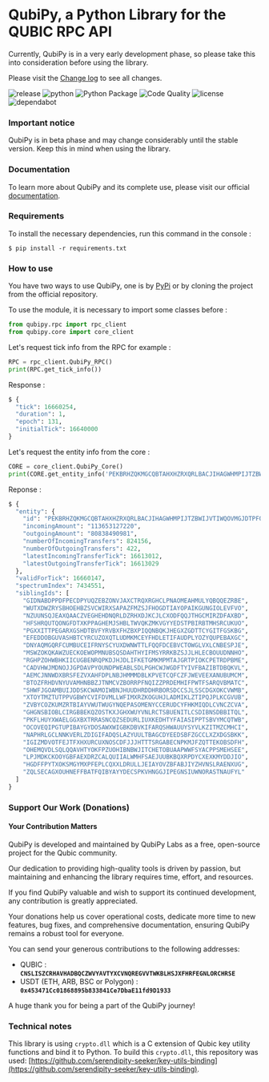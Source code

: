 # QubiPy, a Python Library for the QUBIC RPC API
Currently, QubiPy is in a very early development phase, so please take this into consideration before using the library.

Please visit the [Change log](https://github.com/QubiPy-Labs/QubiPy/blob/main/docs/changelog.md) to see all changes.

![release](https://img.shields.io/badge/release-v0.4.0--beta-blue)
![python](https://img.shields.io/badge/python-3.10_%7C_3.11_%7C_3.12-blue)
![Python Package](https://github.com/QubiPy-Labs/QubiPy/actions/workflows/python-package.yml/badge.svg)
![Code Quality](https://github.com/QubiPy-Labs/QubiPy/actions/workflows/pylint.yml/badge.svg)
![license](https://img.shields.io/badge/license-AGPL--3.0-orange)
![dependabot](https://img.shields.io/badge/dependabot-enabled-025e8c)


###  Important notice
QubiPy is in beta phase and may change considerably until the stable version. Keep this in mind when using the library.

### Documentation
To learn more about QubiPy and its complete use, please visit our official [documentation](https://qubipy.readthedocs.io/en/latest/).

### Requirements
To install the necessary dependencies, run this command in the console :
```
$ pip install -r requirements.txt
```

### How to use
You have two ways to use QubiPy, one is by [PyPi](https://pypi.org/project/QubiPy/) or by cloning the project from the official repository.

To use the module, it is necessary to import some classes before :
```python
from qubipy.rpc import rpc_client
from qubipy.core import core_client
```

Let's request tick info from the RPC for example :

```python
RPC = rpc_client.QubiPy_RPC()
print(RPC.get_tick_info())
```
Response :
```python
$ {
  "tick": 16660254,
  "duration": 1,
  "epoch": 131,
  "initialTick": 16640000
}
```
Let's request the entity info from the core :
```python
CORE = core_client.QubiPy_Core()
print(CORE.get_entity_info('PEKBRHZQKMGCQBTAHXHZRXQRLBACJIHAGWHMPIJTZBWIJVTIWQOVMGJDTPFO'))
```
Reponse :
```python
$ {
  "entity": {
    "id": "PEKBRHZQKMGCQBTAHXHZRXQRLBACJIHAGWHMPIJTZBWIJVTIWQOVMGJDTPFO",
    "incomingAmount": "113653127220",
    "outgoingAmount": "80838490981",
    "numberOfIncomingTransfers": 824156,
    "numberOfOutgoingTransfers": 422,
    "latestIncomingTransferTick": 16613012,
    "latestOutgoingTransferTick": 16613029
  },
  "validForTick": 16660147,
  "spectrumIndex": 7434551,
  "siblingIds": [
    "GIDNABDPPDFPECDPYUQZEBZONVJAXCTRQXRGHCLPNAOMEAHMULYQBQQEZRBE",
    "WUTXDWZRYSBHOEHBZSVCWIRXSAPAZFMZSJFHOGDTIAYOPAIKGUNGIOLEVFVO",
    "NZUUNSQJEAXQAACZVEGHEHDNQRLDZRHXDJKCJLCXODFQQJTHGCMIRZDFAXBD",
    "HFSHRQUTQONGFDTXKPPAGHEMJSHBLTWVQKZMKVGYYEDSTPBIRBTMHSRCUKUO",
    "PGXXITTPEGARXGSHDTBVFYRVBXFHZBXPIQQNBQKJHEGXZGDTTCYGITFGSKBG",
    "EFEDDOBGUVASHBTCYRCUZOXQTLUDMKMCEYFHDLETIFAUDPLYOZYQUPEBAXGC",
    "DNYAQMGQRFCUMBUCEIFRNYSCYUXDWNWTTLFQQFDCEBVCTOWGLVXLCNBESPJE",
    "MSWZOKQKAWZUECKOEWOPMNUBSQSDAHTHYIFMSYRRKBZSJJLHLECBOUUDNNHO",
    "RGHPZOHWBHKIICUGBENRQPKDJHJDLIFKETGMKMPMTAJGRTPIOKCPETRDPBME",
    "CADVHWJMDNOJJGPDAVPYOUNDPWEABLSDLPGHCWJWGDFTYIVFBAZIBTDBQKVL",
    "AEMCJNNWDXBRSFEZVXAHFDPLNBJHMMMDBLKPVETCQFCZFJWEVEEXANUBUMCM",
    "BTOZFRHDVNYUVAMHNBBZJTNMCVZBORRPFNQIZZPRDEMHIFPWTFSARQVBMATC",
    "SHWFJGOAMBUIJDDSKCWAMOIWBNJHUUDHRDDHRBORSDCCSJLSSCDGXOKCVWMB",
    "XTOYTMZTUTPPVGBWYCVIFDVMLLWFIMXRZKOGUHJLADMIKLZTIPQJPLKCGVUB",
    "ZVBYCOZKUMZRTBIAYVWUTWUGYNQEPASOMENYCCERUDCYFHKMIQDLCVNCZCVA",
    "GHGNSBIOBLCIRGBBEKQZOSTKXJGHXWUYVNLRCTSBUENITLCSDIBNSDBBITQL",
    "PKFLHUYXWAELGGXBXTRRASNCQZSEDURLIUXKEDHTYFAIASIPPTSBVYMCQTWB",
    "OCOVEQIPGTUPIBAYGYDOSAWXWIGBKDBVKIFARQSHWAUUYSYVLKZITMZCMHCI",
    "NAPHRLGCLNNKVERLZDIGIFADQSLAZYUULTBAGCDYEEDSBFZGCCLXZXDGSBKK",
    "IGIZMDVOTFEJTFXHXURCUXNOSCDFJJJHTTTSRGABECNPKMJFZQTTEKOBSDFH",
    "OHEMQVDLSQLQQAVHTYOKFPZUOHIBNBWJITCHETOBUAAPWWFSYACPPSMEHSEE",
    "LPJMDKCKOOYGBFAEXDRZCALQUIIALWMHFSAEJUUBKBQXRPDYCXEXKMYDDJIO",
    "HGDFFPYTXOKSMGYMXPFEPLCQXXLDRULLJEIAYOVZBFABJIYZHVNSLRAENXUG",
    "ZQLSECAGXOUHNEFFBATFQIBYAYYDECSPKVHNGGJIPEGNSIUWNORASTNAUFYL"
  ]
}

```

### Support Our Work (Donations)

#### Your Contribution Matters
   QubiPy is developed and maintained by QubiPy Labs as a free, open-source project for the Qubic community. 
   
   Our dedication to providing high-quality tools is driven by passion, but maintaining and enhancing the library requires time, effort, and resources.

   If you find QubiPy valuable and wish to support its continued development, any contribution is greatly appreciated.
   
   Your donations help us cover operational costs, dedicate more time to new features, bug fixes, and comprehensive documentation, ensuring QubiPy remains a robust tool for everyone.

   You can send your generous contributions to the following addresses:

   * QUBIC : **`CNSLISZCRHAVHADBQCZWVYAVTYXCVNQREGVVTWKBLHSJXFHRFEGNLORCHRSE`**
   * USDT (ETH, ARB, BSC or Polygon) : **`0x453471Cc01868895b833841Ce7DbaE11fd9D1933`**

   A huge thank you for being a part of the QubiPy journey!

### Technical notes
This library is using `crypto.dll` which is a C extension of Qubic key utility functions and bind it to Python. To build this `crypto.dll`, this repository was used: [https://github.com/serendipity-seeker/key-utils-binding](https://github.com/serendipity-seeker/key-utils-binding).

